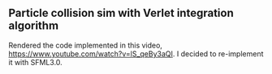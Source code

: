 ## Particle collision sim with Verlet integration algorithm
Rendered the code implemented in this video, https://www.youtube.com/watch?v=lS_qeBy3aQI.
I decided to re-implement it with SFML3.0.
